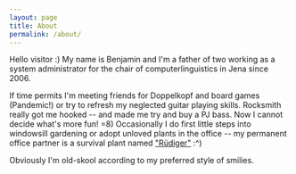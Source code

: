 ```yaml
---
layout: page
title: About
permalink: /about/
---
```


Hello visitor :) My name is Benjamin and I'm a father of two working as a system administrator for the chair of computerlinguistics in Jena since 2006.

If time permits I'm meeting friends for Doppelkopf and board games (Pandemic!) or try to refresh my neglected guitar playing skills. Rocksmith really got me hooked -- and made me try and buy a PJ bass. Now I cannot decide what's more fun! =8)
Occasionally I do first little steps into windowsill gardening or adopt unloved plants in the office -- my permanent office partner is a survival plant named ["Rüdiger"](https://en.wikipedia.org/wiki/R%C3%BCdiger_Nehberg "Rüdiger Nehberg") :^)

Obviously I'm old-skool according to my preferred style of smilies.
